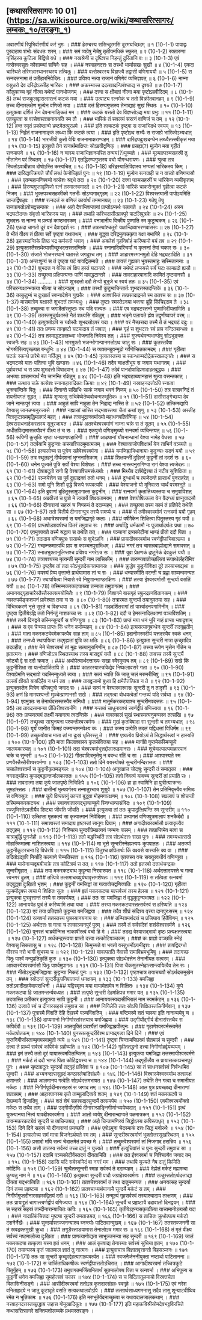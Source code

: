 ## [कथासरितसागरः 10 01] (https://sa.wikisource.org/wiki/कथासरित्सागरः/लम्बकः_१०/तरङ्गः_१)

अवारणीयं रिपुभिर्वारणीयं करं नुमः । ### हेरम्बस्य ससिन्दूरमसिं दूरमघच्छिदम् ॥ १ (10-1-1)
पायाद्वः पुरदाहाय शंभोः संदधतः शरम् । ### समं व्यग्रेषु नेत्रेषु तृतीयमधिकं स्फुरत् ॥ २ (10-1-2)
रक्तारुणा नृसिंहस्य कुटिला विद्विषो वधे । ### नखश्रेणी च दृष्टिश्च निहन्तुं दुरितानि वः ॥ ३ (10-1-3)
एवं वत्सेश्वरसुतः कौशाम्ब्यां सचिवैः सह । ### नरवाहनदत्तः स तस्थौ भार्यासखः सुखी ॥ ४ (10-1-4)
एकदा चास्थिते तस्मिन्नास्थानस्थस्य तत्पितुः । ### वत्सेश्वरस्य विज्ञप्त्यै तद्वासी वणिगाययौ ॥ ५ (10-1-5)
स रत्नदत्तनामा तं प्रतीहारनिवेदितः । ### प्रविश्य नत्वा राजानं वणिगेवं व्यजिज्ञपत् ॥ ६ (10-1-6)
नाम्ना वसुधरो देव दरिद्रोऽस्तीह भारिकः । ### अकस्माच्च ददत्खादन्पिबंश्चाद्य स दृश्यते ॥ ७ (10-1-7)
कौतुकाच्च गृहं नीत्वा यथेष्टं पानभोजनम् । ### दत्त्वा स क्षीबतां नीत्वा मया पृष्टोऽब्रवीदिदम् ॥ ८ (10-1-8)
लब्धं राजकुलद्वारात्सरत्नं कटकं मया । ### उत्पाट्य रत्नमेकं च ततो विक्रीतवानहम् ॥ ९ (10-1-9)
तच्च दीनारलक्षेण मूल्येन वणिजो मया । ### दत्तं हिरण्यगुप्तस्य तेनाद्याहं सुखं स्थितः ॥ १० (10-1-10)
इत्युक्त्वा दर्शितं तेन देवनामाङ्कितं मम । ### कटकं यत्ततो देव विज्ञप्तोऽद्य मया प्रभुः ॥ ११ (10-1-11)
एतच्छ्रुत्वा स वत्सेशस्तत्रानाययति स्म तौ । ### भारिकं तं सवलयं सरत्नं वाणिजं च तम् ॥ १२ (10-1-12)
हन्त स्मृतं प्रकोष्ठान्मे भ्रष्टमेतत्पुरभ्रमे । ### इति तत्कटकं दृष्ट्वा स राजाभिदधे स्वयम् ॥ १३ (10-1-13)
निर्हृतं राजनामाङ्कं लब्ध्वा किं कटकं त्वया । ### इति पृष्टोऽथ सभ्यैः स राजाग्रे भारिकोऽभ्यधात् ॥ १४ (10-1-14)
भारजीवी कुतो वेद्मि राजनामाक्षराण्यहम् । ### दारिद्र्यदुःखदग्धेन लब्ध्वैतत्स्वीकृतं मया ॥ १५ (10-1-15)
इत्युक्ते तेन रत्नार्थमाक्षिप्तः सोऽब्रवीद्वणिक् । ### प्रसह्य(?) मूल्येन मया गृहीतं रत्नमापणे ॥ १६ (10-1-16)
न चास्य राजाभिज्ञानमस्ति तन्मय(?)मुच्यते । ### मूल्यात्पञ्चसहस्री तु नीतानेन परं स्थितम् ॥ १७ (10-1-17)
एतद्धिरण्यगुप्तस्य वचो यौगन्धरायणः । ### श्रुत्वा तत्र स्थितोऽवादीन्नात्र दोषोऽस्ति कस्यचित् ॥ १८ (10-1-18)
दरिद्रस्यालिपिज्ञस्य भण्यतां भारिकस्य किम् । ### दारिद्यात्क्रियते चौर्यं लब्धं केनोज्झितं पुनः ॥ १९ (10-1-19)
मूल्येन रत्नग्राही च न वाच्यो वणिगप्यसौ । ### एतन्महामन्त्रिवचो वत्सेशः श्रद्दधे तदा ॥ २० (10-1-20)
दत्त्वा पञ्चसहस्रीं च भारिकेण व्ययीकृताम् । ### हिरण्यगुप्ताद्वणिजो रत्नं तस्मात्स्वमाददे ॥ २१ (10-1-21)
भारिकं चाकरोन्मुक्तं गृहीत्वा कटकं निजम् । ### भुक्तपञ्चसहस्रीको गतभीः सोऽप्यगाद्गृहम् ॥ २२ (10-1-22)
विश्वस्तघाती पापोऽयमिति चान्तर्द्विषन्नृपः । ### रत्नदत्तं स वणिजं कार्यार्थं तममानयत् ॥ २३ (10-1-23)
गतेषु तेषु राजाग्रगतोऽवोचद्वसन्तकः । ### अहो दैवाभिशप्तानां प्राप्तोऽप्यर्थः पलायते ॥ २४ (10-1-24)
अस्य भद्रघटोदन्तः संवृत्तो भारिकस्य यत् । ### तथाहि कश्चिदासीत्प्राक्पुरे पाटलिपुत्रके ॥ २५ (10-1-25)
शुभदत्तः स नाम्ना च प्रत्यहं काष्ठभारकम् । ### वनादानीय विक्रीय पुष्णाति स्म कुटुम्बकम् ॥ २६ (10-1-26)
एकदा चागतो दूरं वनं दैवाद्ददर्श सः । ### तत्रस्थांश्चतुरो यक्षान्दिव्याभरणवाससः ॥ २७ (10-1-27)
ते भीतं वीक्ष्य तं प्रीत्या सर्वे पृष्ट्वा यथातथम् । ### बुद्ध्वा दरिद्रमुत्पन्नकृपा यक्षा बभाषिरे ॥ २८ (10-1-28)
इहास्मदन्तिके तिष्ठ भद्र कर्मकरो भवान् । ### अक्लेशं गृहनिर्वाहं करिष्यामो वयं तव ॥ २९ (10-1-29)
इत्युक्तस्तैस्तथेत्यासीच्छुभदत्तस्तदन्तिके । ### स्नानादिपरिचर्यां च कृत्स्नां तेषां चकार सः ॥ ३० (10-1-30)
संजाते भोजनस्थाने यक्षास्ते जगदुश्च तम् । ### आहारमस्मानमुतो देहि भद्रघटादिति ॥ ३१ (10-1-31)
अन्तःशून्यं स तं दृष्ट्वा घटं यावद्विलम्बते । ### तावत्तं गुह्यका भूयस्तमाहुः सस्मिताननाः ॥ ३२ (10-1-32)
शुभदत्त न वेत्सि त्वं क्षिप हस्तं घटान्तरे । ### यथेष्टं लप्स्यसे सर्वं घटः कामप्रदो ह्यसौ ॥ ३३ (10-1-33)
तच्छ्रुत्वा प्रक्षिपत्यन्तः पाणिं यावद्धटान्तरे । ### तावदाहारपानादि कामितं दृष्टवानसौ ॥ ३४ (10-1-34)
......... । ### शुभदत्तो ददौ तेभ्यो बुभुजे च स्वयं ततः ॥ ३५ (10-1-35)
एवं परिचरन्यक्षान्भक्त्या भीत्या च सोऽन्वहम् । ### तस्थौ कुटुम्बचिन्तार्तः शुभदत्तस्तदन्तिके ॥ ३६ (10-1-36)
तत्कुटुम्बं च दुःखार्तं स्वप्नादेशेन गुह्यकैः । ### आश्वासितं तत्प्रसादाद्रमते स्म ततश्च सः ॥ ३७ (10-1-37)
मासमात्रेण यक्षास्ते शुभदत्तं तमभ्यधुः । ### तुष्टाः स्मस्तेऽनया भक्त्या ब्रूहि किंचिद्ददाम ते ॥ ३८ (10-1-38)
तच्छ्रुत्वा स जगादैतांस्तुष्टाः स्थ यदि सत्यतः । ### एष भद्रघटस्तन्मे युष्माभिर्दीयतामिति ॥ ३९ (10-1-39)
ततस्तमूचुर्यक्षास्ते नैतं शक्ष्यसि रक्षितुम् । ### भङ्गे पलायते ह्येष तद्वृणीष्वापरं वरम् ॥ ४० (10-1-40)
इत्युक्तोऽपि स यक्षैस्तैः शुभदत्तोऽपरं यदा । ### वरं नैच्छत्तदा तस्मै ते तं भद्रघटं ददुः ॥ ४१ (10-1-41)
ततः प्रणम्य तान्हृष्टो घटमादाय तं जवात् । ### गृहं स शुभदत्तः स्वं प्राप नन्दितबान्धवः ॥ ४२ (10-1-42)
तत्र तस्माद्धटाल्लब्ध्वा भोजनादि निवेश्य तत् । ### गुप्त्यर्थमन्यभाण्डेषु सोऽभुङ्क्त स्वजनैः सह ॥ ४३ (10-1-43)
भारमुक्तो भजन्भोगान्पानमत्तोऽथ जातु सः । ### कुतस्तवैषा भोगश्रीरित्यपृच्छ्यत बन्धुभिः ॥ ४४ (10-1-44)
स व्यक्तमब्रुवन्मूढो गर्वेणेप्सितकामदम् । ### गृहीत्वा घटकं स्कन्धे प्रारेभे बत नर्तितुम् ॥ ४५ (10-1-45)
नृत्यतस्तस्य च स्कन्धान्मदोद्रेकस्खलद्गतेः । ### स भद्रघटको यातः पतित्वा भुवि खण्डशः ॥ ४६ (10-1-46)
तदैव चाक्षतीभूय स जगाम यथागतम् । ### पूर्वावस्थां च स प्राप शुभदत्तो विषादवान् ॥ ४७ (10-1-47)
तदेवं पानदोषादिप्रमादाहतबुद्धयः । ### अभव्याः प्राप्तमप्यर्थं नैव जानन्ति रक्षितुम् ॥ ४८ (10-1-48)
इति भद्रघटाख्यानहासं श्रुत्वा वसन्तकात् । ### उत्थाय चक्रे वत्सेशः स्नानाहारादिकाः क्रियाः ॥ ४९ (10-1-49)
नरवाहनदत्तोऽपि स्नात्वा भुक्त्वान्तिके पितुः । ### दिनान्ते सखिभिः साकं जगाम भवनं निजम् ॥ ५० (10-1-50)
तत्र रात्रावनिद्रं तं शयनीयगतं सुहृत् । ### शृण्वत्सु सचिवेष्वेतेष्ववोचन्मरुभूतिकः ॥ ५१ (10-1-51)
दासीसङ्गेच्छया देव जाने नान्तःपुरं त्वया । ### आहूतं सापि नाहूता तेन निद्राद्य नास्ति ते ॥ ५२ (10-1-52)
तत्किमद्यापि वेश्यासु जानन्नप्यनुरज्यसे । ### नह्यासां चास्ति सद्भावस्तथा चैतां कथां शृणु ॥ ५३ (10-1-53)
अस्तीह चित्रकूटाख्यमृद्धिमन्नगरं महत् । ### तत्राभूद्रत्नवर्माख्यो महाधनपतिर्वणिक् ॥ ५४ (10-1-54)
ईश्वराराधनादेकस्तस्य सूनुरजायत । ### अतश्चेश्वरवर्माणं नाम्ना चक्रे स तं सुतम् ॥ ५५ (10-1-55)
अधीतविद्यमासन्नयौवनं वीक्ष्य तं च सः । ### एकपुत्रो वणिङ्मुख्यो रत्नवर्मा व्यचिन्तयत् ॥ ५६ (10-1-56)
रूपिणी कुसृतिः सृष्टा धनप्राणापहारिणी । ### आढ्यानां यौवनान्धानां वेश्या नामेह वेधसा ॥ ५७ (10-1-57)
तदर्पयामि कुट्टन्याः कस्याश्चिदमुमात्मजम् । ### वेश्याव्याजोपशिक्षार्थं येन ताभिर्न वञ्च्यते ॥ ५८ (10-1-58)
इत्यालोच्य स पुत्रेण सहैवेश्वरवर्मणा । ### यमजिह्वाभिधानायाः कुट्टन्याः सदनं ययौ ॥ ५९ (10-1-59)
तत्र स्थूलहनुं दीर्घदशनां भुग्ननासिकाम् । ### शिक्षयन्तीं दुहितरं कुट्टनीं तां ददर्श सः ॥ ६० (10-1-60)
धनेन पूज्यते पुत्रि सर्वो वेश्या विशेषतः । ### तच्च नास्त्यनुरागिण्या रागं वेश्या त्यजेदतः ॥ ६१ (10-1-61)
दोषाग्रदूतो रागो हि वेश्यापश्चिमसंध्ययोः । ### मिथ्यैव दर्शयेद्वेश्या तं नटीव सुशिक्षिता ॥ ६२ (10-1-62)
रञ्जयेत्तेन सा पूर्वं दुह्याद्रक्तं ततो धनम् । ### दुग्धार्थं च त्यजेदन्ते प्राप्तार्थं पुनराहरेत् ॥ ६३ (10-1-63)
समो यूनि शिशौ वृद्धे विरूपे रूपवत्यपि । ### वेश्याजनो यो मुनिवत्स चार्थं परमश्नुते ॥ ६४ (10-1-64)
इति ब्रुवाणां दुहितुस्तामुपागात्स कुट्टनीम् । ### रत्नवर्मा कृतातिथ्यस्तया च समुपाविशत् ॥ ६५ (10-1-65)
अब्रवीत्तां च पुत्रो मे त्वयार्ये शिक्ष्यतामयम् । ### वेशयोषित्कला येन वैदग्ध्यं प्राप्नुयादसौ ॥ ६६ (10-1-66)
दीनाराणां सहस्रं च निष्क्रयं ते ददाम्यहम् । ### तच्छ्रुत्वा तस्य कामं तं प्रतिपेदे तथेति सा ॥ ६७ (10-1-67)
ततो वितीर्य दीनारान्पुत्र तस्यै समर्प्य च । ### स तमीश्वरवर्माणं रत्नवर्मा ययौ गृहम् ॥ ६८ (10-1-68)
अथात्रेश्वरवर्मा स यमजिह्वागृहे कलाः । ### वर्षेणैकेन शिक्षित्वा पितुस्तस्य गृहं ययौ ॥ ६९ (10-1-69)
प्राप्तषोडशवर्षश्च पितरं तमुवाच सः । ### अर्थाद्धि धर्मकामौ नः पूजार्थादर्थतः प्रथा ॥ ७० (10-1-70)
एवमुक्तवते तस्मै श्रद्धाय स तथेति तत् । ### पञ्चानां द्रव्यकोटीनां भाण्डं प्रीतो ददौ पिता ॥ ७१ (10-1-71)
तदादाय वणिक्पुत्रः ससार्थः स शुभेऽहनि । ### प्रायादीश्वरवर्माथ स्वर्णद्वीपाभिवाञ्छया ॥ ७२ (10-1-72)
गच्छन्क्रमात्पथि प्राप स काञ्चनपुराभिधम् । ### नगरं तत्र चासन्नबाह्योद्याने समावसत् ॥ ७३ (10-1-73)
स्नातभुक्तानुलिप्तश्च प्रविश्य नगरेऽत्र सः । ### युवा प्रेक्षणकं द्रष्टुमेकं देवकुलं ययौ ॥ ७४ (10-1-74)
तत्रापश्यच्च नृत्यन्तीं सुन्दरीं नाम लासिकीम् । ### तारुण्यवातोच्छलितां रूपाब्धेर्लहरीमिव ॥ ७५ (10-1-75)
दृष्ट्वैव तां तदा सोऽभूत्तदेकगतमानसः । ### क्रुद्धेव कुट्टनीशिक्षा दूरे तस्याभवद्यथा ॥ ७६ (10-1-76)
वयस्यं प्रेष्य वृत्तान्ते प्रार्थयामास तां च सः । ### धन्यास्मीति वदन्ती च प्रह्वा साप्यन्वमन्यत ॥ ७७ (10-1-77)
स्थापयित्वा निवासे स्वे निपुणान्भाण्डरक्षिणः । ### तस्या ईश्वरवर्मासौ सुन्दर्या वसतिं ययौ ॥ ७८ (10-1-78)
तस्मिन्मकरकट्याख्या तन्माता तमुपागतम् । ### अमानयद्गृहाचारैस्तैस्तैस्तत्समयोचितैः ॥ ९ (10-1-79)
निशागमे वासगृहं स्फुरद्रत्नवितानकम् । ### न्यस्तपर्यङ्कशयनं प्रावेश्यत तया च सः ॥ ८० (10-1-80)
तत्रारमत सुन्दर्या तयानुमतया सह । ### विचित्रकरणे नृत्ते सुरते च विदग्धया ॥ ८१ (10-1-81)
गाढदर्शितरागां तां पार्श्वादनपगामिनीम् । ### दृष्ट्वा द्वितीयेऽह्नि ततो निर्गन्तुं नाशकच्च सः ॥ ८२ (10-1-82)
ददौ च हेमरत्नादिलक्षाणां पञ्चविंशतिम् । ### तस्यै दिनद्वये तस्मिन्सुन्दर्यै स वणिग्युवा ॥ ८३ (10-1-83)
प्राप्तं मया धनं भूरि नाहं प्राप्ता भवादृशाम् । ### स एव चेन्मया प्राप्तः किं धनेन करोम्यहम् ॥ ८४ (10-1-84)
इत्यसत्यानुबन्धेन सुन्दरीं तदगृह्णतीम् । ### माता मकरकट्येवमेकापत्यैव साह ताम् ॥ ८५ (10-1-85)
इदानीमस्मदीयं यत्तदस्यैव स्वकं धनम् । ### तन्मध्ये स्थापयित्वा तद्गृह्यतां पुत्रि का क्षतिः ॥ ८६ (10-1-86)
इत्युक्ता सुन्दरी मात्रा कृच्छ्रादिव तदग्रहीत् । ### मेने चेश्वरवर्मा तां मूढः सत्यानुरागिणीम् ॥ ८७ (10-1-87)
तस्या रूपेण नृत्तेन गीतेन च हृतात्मनः । ### वणिजोऽत्र स्थितस्याथ तस्य मासद्वयं ययौ ॥ ८८ (10-1-88)
तावच्च तस्यै सुन्दर्यै कोट्यौ द्वे स ददौ क्रमात् । ### अथोपेत्यार्थदत्ताख्यः सखा स्वैरमुवाच तम् ॥ ८९ (10-1-89)
सखे किं कुट्टनीशिक्षा सा यत्नोपार्जितापि ते । ### कातरस्यास्त्रविद्येव निष्फलावसरे गता ॥ ९० (10-1-90)
वेश्याप्रेमणि सद्भावो यदस्मिन्बुध्यते त्वया । ### सत्यं भवति किं जातु जलं मरुमरीचिषु ॥ ९१ (10-1-91)
तत्सर्वं क्षीयते यावदिहैव न धनं तव । ### तावद्व्रजामो बुध्वा हि क्षमेतैतत्पिता न ते ॥ ९२ (10-1-92)
इत्युक्तस्तेन मित्रेण वणिक्पुत्रो जगाद सः । ### सत्यं न वेश्यास्वाश्वासः सुन्दरी तु न तादृशी ॥ ९३ (10-1-93)
क्षणं हि मामपश्यन्ती मुञ्चेत्प्राणानसौ सखे । ### तद्गत्वा बोधयत्वेतां गन्तव्यं यदि सर्वथा ॥ ९४ (10-1-94)
एवमुक्तः स तेनार्थदत्तस्तस्यैव संनिधौ । ### मातुर्मकरकट्याश्च सुन्दरीमवदत्ततः ॥ ९५ (10-1-95)
तव तावदसामान्या प्रीतिरीश्वरवर्मणि । ### गन्तव्यं चाधुनावश्यं स्वर्णद्वीपं वणिज्यया ॥ ९६ (10-1-96)
ततः प्राप्स्यत्ययं लक्ष्मीं ययागत्य त्वदन्तिके । ### यावत्कालं सुखं स्थास्यत्यनुमन्यस्व तत्सखि ॥ ९७ (10-1-97)
तच्छ्रुत्वा साश्रुनयना पश्यन्तीश्वरवर्मणः । ### मुखं कृतविषादा सा सुन्दरी च तमभ्यधात् ॥ ९८ (10-1-98)
यूयं जानीत किमहं वच्म्यन्तमनवेक्ष्य कः । ### कस्य प्रत्येति तदलं यद्विधत्तां विधिर्मम ॥ ९९ (10-1-99)
तच्छ्रुत्वोवाच माता तां मा दुःखं धृतिरस्तु ते । ### एष्यत्येव प्रियोऽयं ते सिद्धार्थस्त्वां न हास्यति ॥ १०० (10-1-100)
इति माता किलाश्वास्य कृतसंवित्तया सह । ### मार्गाग्रे गुप्तमेकस्मिन्कूपे जालमकारयत् ॥ १०१ (10-1-101)
तदा चेश्वरवर्माभूत्तद्दोलारूढमानसः । ### शुचेवाल्पाल्पमाहारपानं चक्रे च सुन्दरी ॥ १०२ (10-1-102)
गीतवादित्रनृत्तेषु न बबन्ध रतिं च सा । ### आश्वास्यते स्म प्रणयैस्तैस्तैरीश्वरवर्मणा ॥ १०३ (10-1-103)
ततो दिने वयस्योक्ते सुन्दरीमन्दिरात्ततः । ### चचालेश्वरवर्मा स कुट्टनीकृतमङ्गलः ॥ १०४ (10-1-104)
अनुवव्राज चोदश्रुः सुन्दरी तं समातृका । ### नगराद्बहिरा कूपाद्बद्धान्तर्जालकात्ततः ॥ १५५ (10-1-105)
ततो निवर्त्य यावच्च सुन्दरीं तां प्रयाति सः । ### तावदात्मा तया कूपे जालपृष्ठे निचिक्षिपे ॥ १०६ (10-1-106)
हा हा स्वामिनि हा पुत्रीत्याक्रन्दः सुमहांस्ततः । ### दासीनां भृत्यवर्गस्य तन्मातुश्चात्र शुश्रुवे ॥ १०७ (10-1-107)
तेन प्रतिनिवृत्त्यैव समित्रः स वणिक्सुतः । ### कूपे क्षिप्ततनुं कान्तां बुद्ध्वा मोहमगात्क्षणम् ॥ १०८ (10-1-108)
सप्रलापं च शोचन्ती तस्मिन्मकरकट्यथ । ### स्वानवातारयद्भृत्यान्कूपे स्निग्धान्ससंविदः ॥ १०९ (10-1-109)
रज्जुभिस्तेऽवतीर्यैव दिष्ट्या जीवति जीवति । ### इत्युक्त्वा तां ततः कूपादुत्क्षिपन्ति स्म सुन्दरीम् ॥ ११० (10-1-110)
उत्क्षिप्ता मृतकल्पं सा कृत्वात्मानं निवेदितम् । ### प्रत्यागतं वणिक्पुत्रमालापं शनकैर्ददौ ॥ १११ (10-1-111)
समाश्वस्तां समादाय हृष्टस्तां सानुगः प्रियाम् । ### अगादीश्वरवर्मासौ प्रत्यावृत्त्यैव तद्गृहम् ॥ ११२ (10-1-112)
निश्चित्य सुन्दरीप्रेमप्रत्ययं जन्मनः फलम् । ### तत्प्राप्तिमेव मत्वा स यात्राबुद्धिं पुनर्जहौ ॥ ११३ (10-1-113)
ततो बद्धस्थितिं तत्र सोऽर्थदत्तः सखा पुनः । ### तमभ्यधात्सखे मोहात्किमात्मा नाशितस्त्वया ॥ ११४ (10-1-114)
मा भूत्ते सुन्दरीस्नेहप्रत्ययः कूपपाततः । ### अतर्क्या कुट्टनीकूटरचना हि विधेरपि ॥ ११५ (10-1-115)
पितुश्च क्षपितार्थः किं वक्ष्यसे यास्यसि क्व वा । ### तदितोऽद्यापि निर्याहि कल्याणे चेन्मतिस्तव ॥ ११६ (10-1-116)
एतत्तस्य वचः सख्युरवधीर्य वणिग्युवा । ### मासेनान्यद्व्ययीचक्रे तत्र कोटित्रयं स तत् ॥ ११७ (10-1-117)
ततो हृतस्वो दत्तार्धचन्द्रकः सुन्दरीगृहात् । ### तया मकरकट्याथ कुट्टन्या निरवास्यत ॥ ११८ (10-1-118)
अर्थदत्तादयस्ते च गत्वा स्वनगरं द्रुतम् । ### तत्पित्रे तत्समाचख्युर्यथावृत्तमशेषतः ॥ ११९ (10-1-119)
स तत्पिता रत्नवर्मा तद्बुद्ध्वा दुःखितो भृशम् । ### कुट्टनीं यमजिह्वां तां गत्वावोचद्वणिक्पतिः ॥ १२० (10-1-120)
गृहीत्वा मूल्यमीदृक्स त्वया मे शिक्षितः सुतः । ### हृतं मकरकट्या यत्सर्वस्वं तस्य हेलया ॥ १२१ (10-1-121)
इत्युक्त्वा पुत्रवृत्तान्तं तस्यै स तमवर्णयत् । ### ततः सा यमजिह्वा तं वृद्धकुट्टन्यभाषत ॥ १२२ (10-1-122)
आनाययेह पुत्रं ते करिष्यामि तथा यथा । ### तस्या मकरकट्यास्तत्सर्वस्वं स हरिष्यति ॥ १२३ (10-1-123)
एवं तया प्रतिज्ञाते कुट्टन्या यमजिह्वया । ### तदैव शीघ्रं संदिश्य वृत्त्या दानपुरःसरम् ॥ १२४ (10-1-124)
रत्नवर्मा ततस्तस्य पुत्रस्यानयनाय सः । ### तन्मित्रमर्थदत्तं च प्रजिघाय हितैषिणम् ॥ १२५ (10-1-125)
अर्थदत्तः स गत्वा च तत्काञ्चनपुरं पुरम् । ### तस्मै तं सर्वसंदेशं शशंसेश्वरवर्मणे ॥ १२६ (10-1-126)
पुनस्तं चाब्रवीन्मित्त्र नाकार्षीस्त्वं वचो हि मे । ### तदद्य वेश्यासद्भावो दृष्टः प्रत्यक्षतस्त्वया ॥ १२७ (10-1-127)
अर्धचन्द्रस्त्वया प्राप्तो दत्त्वा तत्कोटिपञ्चकम् । ### कः प्राज्ञो वाञ्छति स्नेहं वेश्यासु सिकतासु च ॥ १२८ (10-1-128)
किमुच्यते वा भवतो वस्तुधर्मोऽयमीदृशः । ### तावद्विदग्धो वीरश्च नरो भागी शुभस्य च ॥ १२९ (10-1-129)
यावत्पतति नैवासौ रामाविभ्रमभूमिषु । ### तदागच्छ पितुः पार्श्वं मन्युप्रतिकृतिं कुरु ॥ १३० (10-1-130)
इत्युक्त्वा सोऽर्थदत्तेन तेनानीयत सत्वरम् । ### आश्वास्येश्वरवर्मासौ पितुः पार्श्वमुपागतः ॥ १३१ (10-1-131)
पित्रा चैकसुतस्नेहात्सान्त्वयित्वैव तेन सः । ### नीतोऽभूद्यमजिह्वायाः कुट्टन्या निकटं पुनः ॥ १३२ (10-1-132)
पृष्टश्चात्र तयाचख्यौ सोऽर्थदत्तमुखेन तम् । ### स्वोदन्तं सुन्दरीकूपनिपातान्तं धनक्षयम् ॥ १३३ (10-1-133)
यमजिह्वा ततोऽवादीदहमेवापराधिनी । ### यद्विस्मृत्य मया मायामेतामेष न शिक्षितः ॥ १३४ (10-1-134)
कूपे मकरकट्या हि जालमन्तर्न्यबध्यत । ### तत्पृष्ठे सुन्दरी देहमक्षिपन्न ममार यत् ॥ १३५ (10-1-135)
तदत्रास्ति प्रतीकार इत्युक्त्वा सापि कुट्टनी । ### आनाययत्स्वदासीभिरालं नाम स्वमर्कटम् ॥ १३६ (10-1-136)
दत्त्वाग्रे स्वं च दीनारसहस्रं तमुवाच सा । ### निगिलेति ततः सोऽपि शिक्षितस्तन्निगीर्णवान् ॥ १३७ (10-1-137)
पुत्रास्मै विंशतिं देहि देह्यस्मै पञ्चविंशतिम् । ### षष्टिमस्मै शतं चास्या इति नानाव्ययेषु च ॥ १३८ (10-1-138)
दाप्यमानो निगीर्णास्तांस्तयात्र यमजिह्वया । ### उद्गीर्योद्गीर्य दीनारांस्तथैव स कपिर्ददौ ॥ १३९ (10-1-139)
आलयुक्तिं प्रदर्श्यैतां यमजिह्वाब्रवीत्पुनः । ### गृहाणेश्वरवर्मस्त्वमेतं मर्कटपोतकम् ॥ १४० (10-1-140)
पुनस्तत्सुन्दरीवेश्म प्राग्वद्गत्वा दिने दिने । ### एवं गुप्तनिगीर्णांस्तान्मृगयस्वामुतो व्यये ॥ १४१ (10-1-141)
दृष्ट्वा चिन्तामणिप्रख्यं सैतमालं च सुन्दरी । ### दत्त्वा ते प्रार्थ्य सर्वस्वं कपिमेकं ग्रहीष्यति ॥ १४२ (10-1-142)
गृहीततद्धनो दत्त्वा निगीर्णाहर्द्वयव्ययम् । ### इमं तस्यै ततो दूरं यायास्त्वमविलम्बितम् ॥ १४३ (10-1-143)
इत्युक्त्वा यमजिह्वा तत्तस्मायीश्वरवर्मणे । ### मर्कटं तं ददौ भाण्डं पिता कोटिद्वयस्य च ॥ १४४ (10-1-144)
तद्गृहीत्वैव स प्रायात्तत्काञ्चनपुरं पुनः । ### सृष्टाग्रदूतः सुन्दर्या तद्गृहं प्रविवेश च ॥ १०७ (10-1-145)
सा तं साधनसर्वस्वं निर्बन्धमिव सुन्दरी । ### अभ्यनन्दत्ससुहृदं कण्ठाश्लेषादिसंभ्रमैः ॥ १४६ (10-1-146)
विश्वास्येश्वरवर्माथ तत्समक्षं क्षणान्तरे । ### आलमानय गत्वेति सोऽर्थदत्तमभाषत ॥ १४७ (10-1-147)
तथेति तेन गत्वा च समानीयत मर्कटः । ### निगीर्णपूर्वदीनारसहस्रं स जगाद तम् ॥ १४८ (10-1-148)
आल पुत्र प्रयच्छाद्य दीनाराणां शतत्रयम् । ### आहारपानस्य कृते ताम्बूलादिव्यये शतम् ॥ १४९ (10-1-149)
शतं मकरकट्यै च देह्यम्बायै द्विजातिषु । ### शतं शेषं सहस्राद्यत्सुन्दर्यै तत्समर्पय ॥ १५० (10-1-150)
एवमीश्वरवर्मोक्तो मर्कटः स तथैव ताम् । ### उद्गीर्योद्गीर्य दीनारान्प्राङ्निगीर्णान्व्ययेष्वदात् ॥ १५१ (10-1-151)
इत्थं युक्त्यानया नित्यं यावदीश्वरवर्मणा । ### आलो व्ययेषु दीनारान्दाप्यते पक्षमात्रकम् ॥ १५२ (10-1-152)
तावन्मकरकट्येवं सुन्दरी च व्यचिन्तयत् । ### अहो चिन्तामणिरयं सिद्धोऽस्य कपिरूपधृत् ॥ १५३ (10-1-153)
दिने दिने सहस्रं यो दीनाराणां प्रयच्छति । ### एषोऽमुना चेदस्माकं दत्तः सिद्धं मनोरथैः ॥ १५४ (10-1-154)
इत्यालोच्य समं मात्रा विजनेऽर्थयते स्म तम् । ### सुन्दरीश्वरवर्माणं भुक्तोत्तरसुखस्थितम् ॥ १५५ (10-1-155)
प्रसादो मयि सत्यं चेदालमेतं प्रयच्छ मे । ### तच्छ्रुत्वेश्वरवर्मा तां निजगाद हसन्निव ॥ १५६ (10-1-156)
असौ तातस्य सर्वस्वं तच्च दातुं न युज्यते । ### इत्यूचिवांसं च पुनः सुन्दरी तमुवाच सा ॥ १५७ (10-1-157)
ददामि पञ्चकोटीर्वस्तदयं दीयतामिति । ### तत ईश्वरवर्मा च निश्चित्यैव जगाद तम् ॥ १५८ (10-1-158)
ददासि यदि सर्वस्वमिदं वा नगरं मम । ### तथापि युज्यते नैष दातुं किमिति कोटिभिः ॥ १५९ (10-1-159)
श्रुत्वैतत्सुन्दरी स्माह सर्वस्वं ते ददाम्यहम् । ### देह्येतं मर्कटं मह्यमम्बा कुप्यतु नाम मे ॥ १६० (10-1-160)
इत्युक्त्वा सुन्दरी पादौ जग्राहेश्वरवर्मणः । ### ऊचुस्ततोऽर्थदत्ताद्या दीयतां यद्भवत्विति ॥ १६१ (10-1-161)
ततश्चेश्वरवर्मा तं तथा दातुममन्यत । ### अनयत्सह सुन्दर्या दिनं तच्च प्रहृष्टया ॥ १६२ (10-1-162)
प्रातश्चाभ्यर्थमानायै सुन्दर्यै मर्कटं स तम् । ### निगीर्णगुप्तदीनारसहस्रद्वितयं ददौ ॥ १६३ (10-1-163)
तन्मूल्यं गृहसर्वस्वं तस्याश्चादाय तत्क्षणम् । ### ततः प्रायाद्द्रुतं चागात्स्वर्णद्वीपं वणिज्यया ॥ १६४ (10-1-164)
सुन्दर्यै च प्रहृष्टायै ददावालो दिनद्वयम् । ### स सहस्रं सहस्रं तान्दीनारान्याचितः कपिः ॥ १६५ (10-1-165)
तृतीयेऽह्न्यसकृत्प्रीत्या याच्यमानोऽप्यसौ यदा । ### नादात्किंचित्तदा मुष्ट्या सुन्दरी तमताडयत् ॥ १६६ (10-1-166)
स ताडितः क्रुधोत्पत्य मर्कटो दशनैर्नैखैः । ### सुन्दर्यास्तज्जनन्याश्च घ्नन्त्योः पाटितवान्मुखम् ॥ १६७ (10-1-167)
ततस्तज्जननी सा तं स्रवद्रक्तमुखी क्रुधा । ### लगुडैस्ताडयामास तेनालोऽत्र ममार सः ॥ १६८ (10-1-168)
तं मृतं वीक्ष्य सर्वस्वं नष्टमालोच्य दुःखिता । ### प्राणत्यागोद्यता साभूज्जनन्या सह सुन्दरी ॥ १६९ (10-1-169)
जालं मकरकट्या तत्कृत्वा यस्य हृतं धनम् । ### आलं कृत्वाद्य तेनास्याः सर्वस्वं सुधिया हृतम् ॥ १७० (10-1-170)
तयान्यस्य कृतं जालमाल ज्ञातं तु नात्मनः । ### इत्युवाचात्र विज्ञातवृत्तान्तो विहसञ्जनः ॥ १७१ (10-1-171)
ततः सा सुन्दरी कृच्छ्राद्देहत्यागान्न्यवर्त्यत । ### स्वजनैर्जननीयुक्ता नष्टार्था पाटितानना ॥ १७२ (10-1-172)
स चार्जिताधिकश्रीकः स्वर्णद्वीपात्ततोऽचिरात् । ### आगादीश्वरवर्मा तच्चित्रकूटे पितुर्गृहम् ॥ १७३ (10-1-173)
तमुपागतमर्जितामितार्थं सुतमालोक्य पिता च रत्नवर्मा । ### अभिपूज्य स कुट्टनीं धनेन यमजिह्वा सुमहोत्सवं चकार ॥ १७४ (10-1-174)
स च विदितातुलमायो विरक्तचेता विलासिनीसङ्गे । ### आसीदीश्वरवर्मा ततोऽत्र कृतदारसंग्रहः स्वगृहे ॥ १७५ (10-1-175)
एवं नरेश वनिताहृदये न जातु कूटादृते वसति सत्यकथालवोऽपि । ### तत्सार्थसाध्यगमनासु सदैव तासु शून्याटवीष्विव रमेत न भूतिकामः ॥ १७६ (10-1-176)
इति मरुभूतेर्वदनाच्छ्रुत्वा स यथावदालजालकथाम् । ### नरवाहनदत्तस्तच्छ्रद्धाय जहास गोमुखादियुतः ॥ १७७ (10-1-177)
इति महाकविश्रीसोमदेवभट्टविरचिते कथासरित्सागरे शक्तियशोलम्बके प्रथमस्तरङ्गः । 